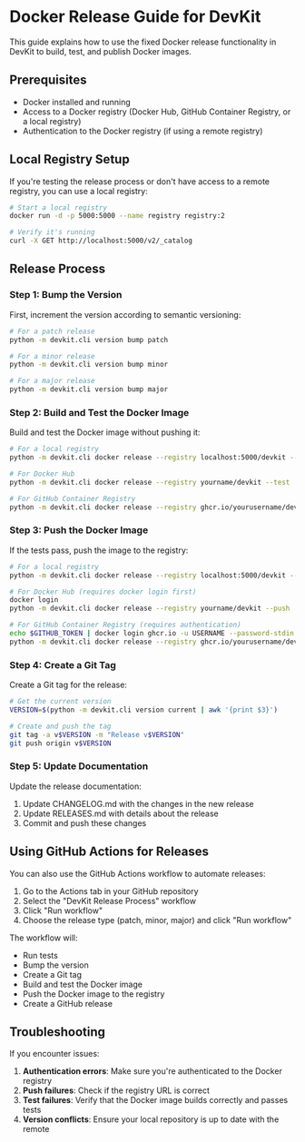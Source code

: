 # Docker Release Guide for DevKit

This guide explains how to use the fixed Docker release functionality in DevKit to build, test, and publish Docker images.

## Prerequisites

- Docker installed and running
- Access to a Docker registry (Docker Hub, GitHub Container Registry, or a local registry)
- Authentication to the Docker registry (if using a remote registry)

## Local Registry Setup

If you're testing the release process or don't have access to a remote registry, you can use a local registry:

```bash
# Start a local registry
docker run -d -p 5000:5000 --name registry registry:2

# Verify it's running
curl -X GET http://localhost:5000/v2/_catalog
```

## Release Process

### Step 1: Bump the Version

First, increment the version according to semantic versioning:

```bash
# For a patch release
python -m devkit.cli version bump patch

# For a minor release
python -m devkit.cli version bump minor

# For a major release
python -m devkit.cli version bump major
```

### Step 2: Build and Test the Docker Image

Build and test the Docker image without pushing it:

```bash
# For a local registry
python -m devkit.cli docker release --registry localhost:5000/devkit --test

# For Docker Hub
python -m devkit.cli docker release --registry yourname/devkit --test

# For GitHub Container Registry
python -m devkit.cli docker release --registry ghcr.io/yourusername/devkit --test
```

### Step 3: Push the Docker Image

If the tests pass, push the image to the registry:

```bash
# For a local registry
python -m devkit.cli docker release --registry localhost:5000/devkit --push

# For Docker Hub (requires docker login first)
docker login
python -m devkit.cli docker release --registry yourname/devkit --push

# For GitHub Container Registry (requires authentication)
echo $GITHUB_TOKEN | docker login ghcr.io -u USERNAME --password-stdin
python -m devkit.cli docker release --registry ghcr.io/yourusername/devkit --push
```

### Step 4: Create a Git Tag

Create a Git tag for the release:

```bash
# Get the current version
VERSION=$(python -m devkit.cli version current | awk '{print $3}')

# Create and push the tag
git tag -a v$VERSION -m "Release v$VERSION"
git push origin v$VERSION
```

### Step 5: Update Documentation

Update the release documentation:

1. Update CHANGELOG.md with the changes in the new release
2. Update RELEASES.md with details about the release
3. Commit and push these changes

## Using GitHub Actions for Releases

You can also use the GitHub Actions workflow to automate releases:

1. Go to the Actions tab in your GitHub repository
2. Select the "DevKit Release Process" workflow
3. Click "Run workflow"
4. Choose the release type (patch, minor, major) and click "Run workflow"

The workflow will:
- Run tests
- Bump the version
- Create a Git tag
- Build and test the Docker image
- Push the Docker image to the registry
- Create a GitHub release

## Troubleshooting

If you encounter issues:

1. **Authentication errors**: Make sure you're authenticated to the Docker registry
2. **Push failures**: Check if the registry URL is correct
3. **Test failures**: Verify that the Docker image builds correctly and passes tests
4. **Version conflicts**: Ensure your local repository is up to date with the remote 